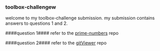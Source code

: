 ### toolbox-challengew
welcome to my toolbox-challenge submission.  my submission contains answers to questions 1 and 2.

####question 1####
refer to the [prime-numbers](https://github.com/jrhea/prime-numbers) repo

####question 2####
refer to the [gitViewer](https://github.com/jrhea/gitViewer) repo
